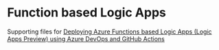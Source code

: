 # Function based Logic Apps

Supporting files for [Deploying Azure Functions based Logic Apps (Logic Apps Preview) using Azure DevOps and GitHub Actions](https://maciejporebski.github.io/functions-based-logic-apps-ci-cd)
